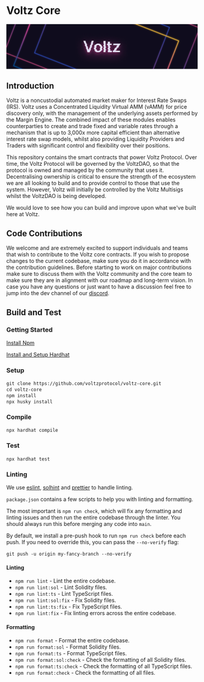 # Voltz Core

![](<.gitbook/assets/whitepaper_banner (1).jpg>)

## Introduction

Voltz is a noncustodial automated market maker for Interest Rate Swaps (IRS). Voltz uses a Concentrated Liquidity Virtual AMM (vAMM) for price discovery only, with the management of the underlying assets performed by the Margin Engine. The combined impact of these modules enables counterparties to create and trade fixed and variable rates through a mechanism that is up to 3,000x more capital efficient than alternative interest rate swap models, whilst also providing Liquidity Providers and Traders with significant control and flexibility over their positions.

This repository contains the smart contracts that power Voltz Protocol. Over time, the Voltz Protocol will be governed by the VoltzDAO, so that the protocol is owned and managed by the community that uses it. Decentralising ownership is critical to ensure the strength of the ecosystem we are all looking to build and to provide control to those that use the system. However, Voltz will initially be controlled by the Voltz Multisigs whilst the VoltzDAO is being developed.

We would love to see how you can build and improve upon what we've built here at Voltz.

## Code Contributions

We welcome and are extremely excited to support individuals and teams that wish to contribute to the Voltz core contracts. If you wish to propose changes to the current codebase, make sure you do it in accordance with the contribution guidelines. Before starting to work on major contributions make sure to discuss them with the Voltz community and the core team to make sure they are in alignment with our roadmap and long-term vision. In case you have any questions or just want to have a discussion feel free to jump into the dev channel of our [discord](https://discord.com/invite/KVWtUGRumk).

## Build and Test

### Getting Started

[Install Npm](https://nodejs.org/en/download/)

[Install and Setup Hardhat](https://hardhat.org)

### Setup

```
git clone https://github.com/voltzprotocol/voltz-core.git
cd voltz-core
npm install
npx husky install
```

### Compile

```
npx hardhat compile
```

### Test

```
npx hardhat test
```

### Linting

We use [eslint](https://eslint.org/), [solhint](https://protofire.github.io/solhint/) and [prettier](https://prettier.io/) to handle linting.

`package.json` contains a few scripts to help you with linting and formatting.

The most important is `npm run check`, which will fix any formatting and linting issues and then run the entire codebase through the linter. You should always run this before merging any code into `main`.

By default, we install a pre-push hook to run `npm run check` before each push. If you need to override this, you can pass the `--no-verify` flag:

    git push -u origin my-fancy-branch --no-verify

#### Linting

- `npm run lint` - Lint the entire codebase.
- `npm run lint:sol` - Lint Solidity files.
- `npm run lint:ts` - Lint TypeScript files.
- `npm run lint:sol:fix` - Fix Solidity files.
- `npm run lint:ts:fix` - Fix TypeScript files.
- `npm run lint:fix` - Fix linting errors across the entire codebase.

#### Formatting

- `npm run format` - Format the entire codebase.
- `npm run format:sol` - Format Solidity files.
- `npm run format:ts` - Format TypeScript files.
- `npm run format:sol:check` - Check the formatting of all Solidity files.
- `npm run format:ts:check` - Check the formatting of all TypeScript files.
- `npm run format:check` - Check the formatting of all files.

